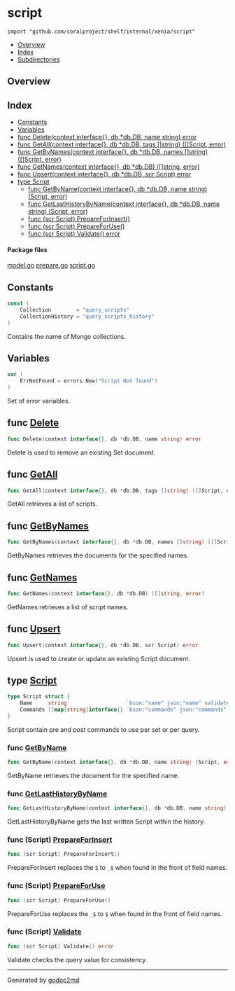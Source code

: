 

# script
`import "github.com/coralproject/shelf/internal/xenia/script"`

* [Overview](#pkg-overview)
* [Index](#pkg-index)
* [Subdirectories](#pkg-subdirectories)

## <a name="pkg-overview">Overview</a>



## <a name="pkg-index">Index</a>
* [Constants](#pkg-constants)
* [Variables](#pkg-variables)
* [func Delete(context interface{}, db *db.DB, name string) error](#Delete)
* [func GetAll(context interface{}, db *db.DB, tags []string) ([]Script, error)](#GetAll)
* [func GetByNames(context interface{}, db *db.DB, names []string) ([]Script, error)](#GetByNames)
* [func GetNames(context interface{}, db *db.DB) ([]string, error)](#GetNames)
* [func Upsert(context interface{}, db *db.DB, scr Script) error](#Upsert)
* [type Script](#Script)
  * [func GetByName(context interface{}, db *db.DB, name string) (Script, error)](#GetByName)
  * [func GetLastHistoryByName(context interface{}, db *db.DB, name string) (Script, error)](#GetLastHistoryByName)
  * [func (scr Script) PrepareForInsert()](#Script.PrepareForInsert)
  * [func (scr Script) PrepareForUse()](#Script.PrepareForUse)
  * [func (scr Script) Validate() error](#Script.Validate)


#### <a name="pkg-files">Package files</a>
[model.go](/src/github.com/coralproject/shelf/internal/xenia/script/model.go) [prepare.go](/src/github.com/coralproject/shelf/internal/xenia/script/prepare.go) [script.go](/src/github.com/coralproject/shelf/internal/xenia/script/script.go) 


## <a name="pkg-constants">Constants</a>
``` go
const (
    Collection        = "query_scripts"
    CollectionHistory = "query_scripts_history"
)
```
Contains the name of Mongo collections.


## <a name="pkg-variables">Variables</a>
``` go
var (
    ErrNotFound = errors.New("Script Not found")
)
```
Set of error variables.



## <a name="Delete">func</a> [Delete](/src/target/script.go?s=9697:9759#L365)
``` go
func Delete(context interface{}, db *db.DB, name string) error
```
Delete is used to remove an existing Set document.



## <a name="GetAll">func</a> [GetAll](/src/target/script.go?s=4275:4351#L166)
``` go
func GetAll(context interface{}, db *db.DB, tags []string) ([]Script, error)
```
GetAll retrieves a list of scripts.



## <a name="GetByNames">func</a> [GetByNames](/src/target/script.go?s=6355:6436#L244)
``` go
func GetByNames(context interface{}, db *db.DB, names []string) ([]Script, error)
```
GetByNames retrieves the documents for the specified names.



## <a name="GetNames">func</a> [GetNames](/src/target/script.go?s=3138:3201#L120)
``` go
func GetNames(context interface{}, db *db.DB) ([]string, error)
```
GetNames retrieves a list of script names.



## <a name="Upsert">func</a> [Upsert](/src/target/script.go?s=965:1026#L33)
``` go
func Upsert(context interface{}, db *db.DB, scr Script) error
```
Upsert is used to create or update an existing Script document.




## <a name="Script">type</a> [Script](/src/target/model.go?s=399:661#L9)
``` go
type Script struct {
    Name     string                   `bson:"name" json:"name" validate:"required,min=3"` // Unique name per Script document
    Commands []map[string]interface{} `bson:"commands" json:"commands"`                   // Commands to add to a query.
}
```
Script contain pre and post commands to use per set or per query.







### <a name="GetByName">func</a> [GetByName](/src/target/script.go?s=5379:5454#L208)
``` go
func GetByName(context interface{}, db *db.DB, name string) (Script, error)
```
GetByName retrieves the document for the specified name.


### <a name="GetLastHistoryByName">func</a> [GetLastHistoryByName](/src/target/script.go?s=8162:8248#L313)
``` go
func GetLastHistoryByName(context interface{}, db *db.DB, name string) (Script, error)
```
GetLastHistoryByName gets the last written Script within the history.





### <a name="Script.PrepareForInsert">func</a> (Script) [PrepareForInsert](/src/target/model.go?s=989:1025#L28)
``` go
func (scr Script) PrepareForInsert()
```
PrepareForInsert replaces the `$` to `_$` when found in the front of field names.




### <a name="Script.PrepareForUse">func</a> (Script) [PrepareForUse](/src/target/model.go?s=1228:1261#L37)
``` go
func (scr Script) PrepareForUse()
```
PrepareForUse replaces the `_$` to `$` when found in the front of field names.




### <a name="Script.Validate">func</a> (Script) [Validate](/src/target/model.go?s=715:749#L15)
``` go
func (scr Script) Validate() error
```
Validate checks the query value for consistency.








- - -
Generated by [godoc2md](http://godoc.org/github.com/davecheney/godoc2md)
